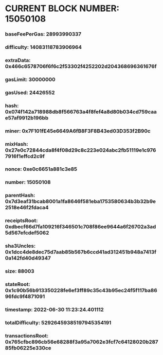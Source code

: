 # CURRENT BLOCK NUMBER: 15050108

### baseFeePerGas: 28993990337
### difficulty: 14083118783906964
### extraData: 0x466c6578706f6f6c2f53302f4252202d204368696361676f
### gasLimit: 30000000
### gasUsed: 24426552
### hash: 0x074f142a718988db8f566763a4f8fef4a8d80b034cd759caae57af9912b196bb
### miner: 0x7F101fE45e6649A6fB8F3F8B43ed03D353f2B90c
### mixHash: 0x27e0c72844cda8f4f08d29c8c223e024abc2fb51119e1c9767916f1effcd2c9f
### nonce: 0xe0c6651a881c3e85
### number: 15050108
### parentHash: 0x7d3eaf31bcab8001a1fa8646f581eba1753580634b3b32b9e2518e46f2fdaca4
### receiptsRoot: 0xdbecf66d7fa109216f346501c708f86ee9644a6f26702a3ad5d567efcdef5062
### sha3Uncles: 0x1dcc4de8dec75d7aab85b567b6ccd41ad312451b948a7413f0a142fd40d49347
### size: 88003
### stateRoot: 0x1c90b56b913350228fe6ef3ff89c35c43b95ec24f5f117ba8696fdc9f4871091
### timestamp: 2022-06-30 11:23:24.401112
### totalDifficulty: 52926459385197945354191
### transactionsRoot: 0x765cfbc896cb56e68288f3a95a7062e3fcf7c64128020b28785fb06225e330ce
